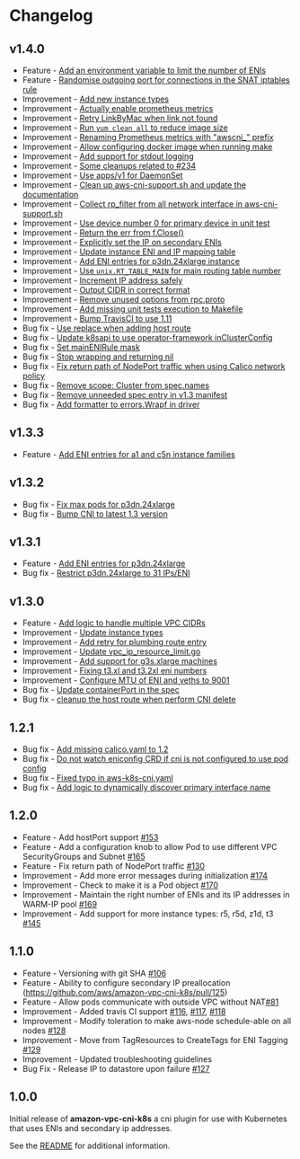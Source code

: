 # Changelog

## v1.4.0

* Feature - [Add an environment variable to limit the number of ENIs](https://github.com/aws/amazon-vpc-cni-k8s/pull/251)
* Feature - [Randomise outgoing port for connections in the SNAT iptables rule](https://github.com/aws/amazon-vpc-cni-k8s/pull/246)
* Improvement - [Add new instance types](https://github.com/aws/amazon-vpc-cni-k8s/pull/366)
* Improvement - [Actually enable prometheus metrics](https://github.com/aws/amazon-vpc-cni-k8s/pull/361)
* Improvement - [Retry LinkByMac when link not found](https://github.com/aws/amazon-vpc-cni-k8s/pull/360)
* Improvement - [Run `yum clean all` to reduce image size](https://github.com/aws/amazon-vpc-cni-k8s/pull/351)
* Improvement - [Renaming Prometheus metrics with "awscni_" prefix](https://github.com/aws/amazon-vpc-cni-k8s/pull/348)
* Improvement - [Allow configuring docker image when running make](https://github.com/aws/amazon-vpc-cni-k8s/pull/178)
* Improvement - [Add support for stdout logging](https://github.com/aws/amazon-vpc-cni-k8s/pull/342)
* Improvement - [Some cleanups related to #234](https://github.com/aws/amazon-vpc-cni-k8s/pull/244)
* Improvement - [Use apps/v1 for DaemonSet](https://github.com/aws/amazon-vpc-cni-k8s/pull/341)
* Improvement - [Clean up aws-cni-support.sh and update the documentation](https://github.com/aws/amazon-vpc-cni-k8s/pull/320)
* Improvement - [Collect rp_filter from all network interface in aws-cni-support.sh](https://github.com/aws/amazon-vpc-cni-k8s/pull/338)
* Improvement - [Use device number 0 for primary device in unit test](https://github.com/aws/amazon-vpc-cni-k8s/pull/247)
* Improvement - [Return the err from f.Close()](https://github.com/aws/amazon-vpc-cni-k8s/pull/249)
* Improvement - [Explicitly set the IP on secondary ENIs](https://github.com/aws/amazon-vpc-cni-k8s/pull/271)
* Improvement - [Update instance ENI and IP mapping table](https://github.com/aws/amazon-vpc-cni-k8s/pull/275)
* Improvement - [Add ENI entries for p3dn.24xlarge instance](https://github.com/aws/amazon-vpc-cni-k8s/pull/274)
* Improvement - [Use `unix.RT_TABLE_MAIN` for main routing table number](https://github.com/aws/amazon-vpc-cni-k8s/pull/269)
* Improvement - [Increment IP address safely](https://github.com/aws/amazon-vpc-cni-k8s/pull/258)
* Improvement - [Output CIDR in correct format](https://github.com/aws/amazon-vpc-cni-k8s/pull/267)
* Improvement - [Remove unused options from rpc.proto](https://github.com/aws/amazon-vpc-cni-k8s/pull/252)
* Improvement - [Add missing unit tests execution to Makefile](https://github.com/aws/amazon-vpc-cni-k8s/pull/253)
* Improvement - [Bump TravisCI to use 1.11](https://github.com/aws/amazon-vpc-cni-k8s/pull/243)
* Bug fix - [Use replace when adding host route](https://github.com/aws/amazon-vpc-cni-k8s/pull/367)
* Bug fix - [Update k8sapi to use operator-framework inClusterConfig](https://github.com/aws/amazon-vpc-cni-k8s/pull/364)
* Bug fix - [Set mainENIRule mask](https://github.com/aws/amazon-vpc-cni-k8s/pull/340)
* Bug fix - [Stop wrapping and returning nil](https://github.com/aws/amazon-vpc-cni-k8s/pull/245)
* Bug fix - [Fix return path of NodePort traffic when using Calico network policy](https://github.com/aws/amazon-vpc-cni-k8s/pull/263)
* Bug fix - [Remove scope: Cluster from spec.names](https://github.com/aws/amazon-vpc-cni-k8s/pull/199)
* Bug fix - [Remove unneeded spec entry in v1.3 manifest](https://github.com/aws/amazon-vpc-cni-k8s/pull/262)
* Bug fix - [Add formatter to errors.Wrapf in driver](https://github.com/aws/amazon-vpc-cni-k8s/pull/241)

## v1.3.3

* Feature - [Add ENI entries for a1 and c5n instance families](https://github.com/aws/amazon-vpc-cni-k8s/pull/349)

## v1.3.2

* Bug fix - [Fix max pods for p3dn.24xlarge](https://github.com/aws/amazon-vpc-cni-k8s/pull/312)
* Bug fix - [Bump CNI to latest 1.3 version](https://github.com/aws/amazon-vpc-cni-k8s/pull/333)

## v1.3.1

* Feature - [Add ENI entries for p3dn.24xlarge](https://github.com/aws/amazon-vpc-cni-k8s/pull/295)
* Bug fix - [Restrict p3dn.24xlarge to 31 IPs/ENI](https://github.com/aws/amazon-vpc-cni-k8s/pull/300)

## v1.3.0

* Feature - [Add logic to handle multiple VPC CIDRs](https://github.com/aws/amazon-vpc-cni-k8s/pull/234)
* Improvement - [Update instance types](https://github.com/aws/amazon-vpc-cni-k8s/pull/229)
* Improvement - [Add retry for plumbing route entry](https://github.com/aws/amazon-vpc-cni-k8s/pull/223)
* Improvement - [Update vpc_ip_resource_limit.go](https://github.com/aws/amazon-vpc-cni-k8s/pull/221)
* Improvement - [Add support for g3s.xlarge machines](https://github.com/aws/amazon-vpc-cni-k8s/pull/218)
* Improvement - [Fixing t3.xl and t3.2xl eni numbers](https://github.com/aws/amazon-vpc-cni-k8s/pull/197)
* Improvement - [Configure MTU of ENI and veths to 9001](https://github.com/aws/amazon-vpc-cni-k8s/pull/210)
* Bug fix - [Update containerPort in the spec](https://github.com/aws/amazon-vpc-cni-k8s/pull/207)
* Bug fix - [cleanup the host route when perform CNI delete](https://github.com/aws/amazon-vpc-cni-k8s/pull/228)

## 1.2.1

* Bug fix - [Add missing calico.yaml to 1.2](https://github.com/aws/amazon-vpc-cni-k8s)
* Bug fix - [Do not watch eniconfig CRD if cni is not configured to use pod config](https://github.com/aws/amazon-vpc-cni-k8s/pull/192)
* Bug fix - [Fixed typo in aws-k8s-cni.yaml](https://github.com/aws/amazon-vpc-cni-k8s/pull/185)
* Bug fix - [Add logic to dynamically discover primary interface name](https://github.com/aws/amazon-vpc-cni-k8s/pull/196)

## 1.2.0

* Feature - Add hostPort support [#153](https://github.com/aws/amazon-vpc-cni-k8s/pull/153)
* Feature - Add a configuration knob to allow Pod to use different VPC SecurityGroups and Subnet [#165](https://github.com/aws/amazon-vpc-cni-k8s/pull/165)
* Feature - Fix return path of NodePort traffic [#130](https://github.com/aws/amazon-vpc-cni-k8s/pull/130)
* Improvement - Add more error messages during initialization [#174](https://github.com/aws/amazon-vpc-cni-k8s/pull/174)
* Improvement - Check to make it is a Pod object [#170](https://github.com/aws/amazon-vpc-cni-k8s/pull/170)
* Improvement - Maintain the right number of ENIs and its IP addresses in WARM-IP pool [#169](https://github.com/aws/amazon-vpc-cni-k8s/pull/169)
* Improvement - Add support for more instance types: r5, r5d, z1d, t3 [#145](https://github.com/aws/amazon-vpc-cni-k8s/pull/145)

## 1.1.0

* Feature - Versioning with git SHA [#106](https://github.com/aws/amazon-vpc-cni-k8s/pull/106)
* Feature - Ability to configure secondary IP preallocation (https://github.com/aws/amazon-vpc-cni-k8s/pull/125)
* Feature - Allow pods communicate with outside VPC without NAT[#81](https://github.com/aws/amazon-vpc-cni-k8s/pull/81)
* Improvement - Added travis CI support [#116](https://github.com/aws/amazon-vpc-cni-k8s/pull/116), [#117](https://github.com/aws/amazon-vpc-cni-k8s/pull/117), [#118](https://github.com/aws/amazon-vpc-cni-k8s/pull/118)
* Improvement - Modify toleration to make aws-node schedule-able on all nodes [#128](https://github.com/aws/amazon-vpc-cni-k8s/pull/128)
* Improvement - Move from TagResources to CreateTags for ENI Tagging [#129](https://github.com/aws/amazon-vpc-cni-k8s/pull/129)
* Improvement - Updated troubleshooting guidelines
* Bug Fix - Release IP to datastore upon failure [#127](https://github.com/aws/amazon-vpc-cni-k8s/pull/127)

## 1.0.0

Initial release of **amazon-vpc-cni-k8s**  a cni plugin for use with Kubernetes that uses ENIs and secondary ip addresses.

See the [README](README.md) for additional information.
